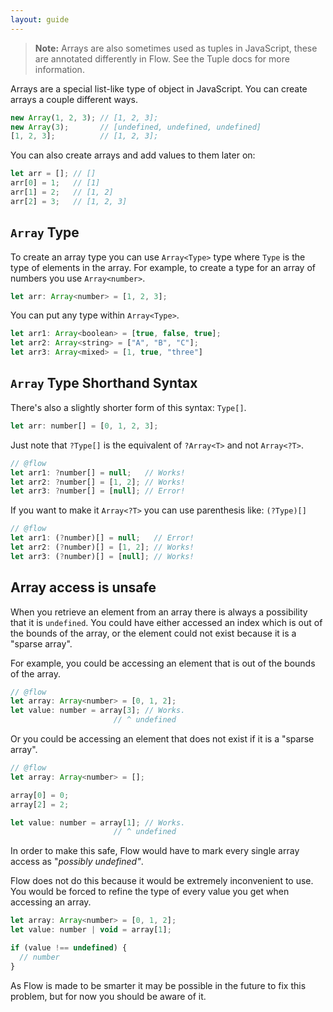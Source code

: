 ```yaml
---
layout: guide
---
```


> **Note:** Arrays are also sometimes used as tuples in JavaScript, these are
> annotated differently in Flow. See the Tuple docs for more information.

Arrays are a special list-like type of object in JavaScript. You can create
arrays a couple different ways.

```js
new Array(1, 2, 3); // [1, 2, 3];
new Array(3);       // [undefined, undefined, undefined]
[1, 2, 3];          // [1, 2, 3];
```

You can also create arrays and add values to them later on:

```js
let arr = []; // []
arr[0] = 1;   // [1]
arr[1] = 2;   // [1, 2]
arr[2] = 3;   // [1, 2, 3]
```

## `Array` Type <a class="toc" id="toc-array-type" href="#toc-array-type"></a>

To create an array type you can use `Array<Type>` type where `Type` is the type
of elements in the array. For example, to create a type for an array of numbers
you use `Array<number>`.

```js
let arr: Array<number> = [1, 2, 3];
```

You can put any type within `Array<Type>`.

```js
let arr1: Array<boolean> = [true, false, true];
let arr2: Array<string> = ["A", "B", "C"];
let arr3: Array<mixed> = [1, true, "three"]
```

## `Array` Type Shorthand Syntax <a class="toc" id="toc-array-type-shorthand-syntax" href="#toc-array-type-shorthand-syntax"></a>

There's also a slightly shorter form of this syntax: `Type[]`.

```js
let arr: number[] = [0, 1, 2, 3];
```

Just note that `?Type[]` is the equivalent of `?Array<T>` and not `Array<?T>`.

```js
// @flow
let arr1: ?number[] = null;   // Works!
let arr2: ?number[] = [1, 2]; // Works!
let arr3: ?number[] = [null]; // Error!
```

If you want to make it `Array<?T>` you can use parenthesis like: `(?Type)[]`

```js
// @flow
let arr1: (?number)[] = null;   // Error!
let arr2: (?number)[] = [1, 2]; // Works!
let arr3: (?number)[] = [null]; // Works!
```

## Array access is unsafe <a class="toc" id="toc-array-access-is-unsafe" href="#toc-array-access-is-unsafe"></a>

When you retrieve an element from an array there is always a possibility that
it is `undefined`. You could have either accessed an index which is out of the
bounds of the array, or the element could not exist because it is a "sparse
array".

For example, you could be accessing an element that is out of the bounds of the
array.

```js
// @flow
let array: Array<number> = [0, 1, 2];
let value: number = array[3]; // Works.
                       // ^ undefined
```

Or you could be accessing an element that does not exist if it is a "sparse
array".

```js
// @flow
let array: Array<number> = [];

array[0] = 0;
array[2] = 2;

let value: number = array[1]; // Works.
                       // ^ undefined
```

In order to make this safe, Flow would have to mark every single array access
as "*possibly undefined"*.

Flow does not do this because it would be extremely inconvenient to use. You
would be forced to refine the type of every value you get when accessing an
array.

```js
let array: Array<number> = [0, 1, 2];
let value: number | void = array[1];

if (value !== undefined) {
  // number
}
```

As Flow is made to be smarter it may be possible in the future to fix this
problem, but for now you should be aware of it.
